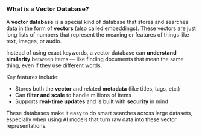 ### What is a Vector Database?

A **vector database** is a special kind of database that stores and searches data in the form of **vectors** (also called embeddings). These vectors are just long lists of numbers that represent the meaning or features of things like text, images, or audio.

Instead of using exact keywords, a vector database can **understand similarity** between items — like finding documents that mean the same thing, even if they use different words.

Key features include:

* Stores both the **vector** and related **metadata** (like titles, tags, etc.)
* Can **filter and scale** to handle millions of items
* Supports **real-time updates** and is built with **security** in mind

These databases make it easy to do smart searches across large datasets, especially when using AI models that turn raw data into these vector representations.
